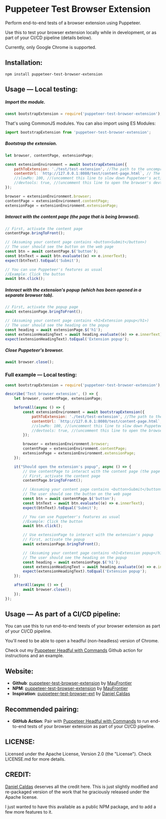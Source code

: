 # Puppeteer Test Browser Extension

Perform end-to-end tests of a browser extension using Puppeteer.

Use this to test your browser extension locally while in development, or as part of your CI/CD pipeline (details below).

Currently, only Google Chrome is supported.

## Installation:

```shell
npm install puppeteer-test-browser-extension
```

## Usage — Local testing:

##### Import the module.

```javascript
const bootstrapExtension = require('puppeteer-test-browser-extension');
```

That's using CommonJS modules. You can also import using ES Modules:

```javascript
import bootstrapExtension from 'puppeteer-test-browser-extension';
```

##### Bootstrap the extension.

```javascript
let browser, contentPage, extensionPage;

const extensionEnvironment = await bootstrapExtension({
	pathToExtension: './test/test-extension', //The path to the uncompressed extension's folder. It shouldn't be a ZIP file.
	contentUrl: `http://127.0.0.1:8080/test/content-page.html`, // The URL of the content page that is being browsed
	//slowMo: 100, //(uncomment this line to slow down Puppeteer's actions)
	//devtools: true, //(uncomment this line to open the browser's devtools)
});

browser = extensionEnvironment.browser;
contentPage = extensionEnvironment.contentPage;
extensionPage = extensionEnvironment.extensionPage;
```

##### Interact with the content page (the page that is being browsed).

```javascript
// First, activate the content page
contentPage.bringToFront();

// (Assuming your content page contains <button>Submit</button>)
// The user should see the button on the web page
const btn = await contentPage.$('button');
const btnText = await btn.evaluate((e) => e.innerText);
expect(btnText).toEqual('Submit');

// You can use Puppeteer's features as usual
//Example: Click the button
await btn.click();
```

##### Interact with the extension's popup (which has been opened in a separate browser tab).

```javascript
// First, activate the popup page
await extensionPage.bringToFront();

// (Assuming your content page contains <h1>Extension popup</h1>)
// The user should see the heading on the popup
const heading = await extensionPage.$('h1');
const extensionHeadingText = await heading.evaluate((e) => e.innerText);
expect(extensionHeadingText).toEqual('Extension popup');
```

##### Close Puppeteer's browser.

```javascript
await browser.close();
```

### Full example — Local testing:

```javascript
const bootstrapExtension = require('puppeteer-test-browser-extension');

describe('Test browser extension', () => {
	let browser, contentPage, extensionPage;

	beforeAll(async () => {
		const extensionEnvironment = await bootstrapExtension({
			pathToExtension: './test/test-extension', //The path to the uncompressed extension's folder. It shouldn't be a ZIP file.
			contentUrl: `http://127.0.0.1:8080/test/content-page.html`, // The URL of the content page that is being browsed
			//slowMo: 100, //(uncomment this line to slow down Puppeteer's actions)
			//devtools: true, //(uncomment this line to open the browser's devtools)
		});

		browser = extensionEnvironment.browser;
		contentPage = extensionEnvironment.contentPage;
		extensionPage = extensionEnvironment.extensionPage;
	});

	it("Should open the extension's popup", async () => {
		// Use contentPage to interact with the content page (the page that is being browsed)
		// First, activate the content page
		contentPage.bringToFront();

		// (Assuming your content page contains <button>Submit</button>)
		// The user should see the button on the web page
		const btn = await contentPage.$('button');
		const btnText = await btn.evaluate((e) => e.innerText);
		expect(btnText).toEqual('Submit');

		// You can use Puppeteer's features as usual
		//Example: Click the button
		await btn.click();

		// Use extensionPage to interact with the extension's popup
		// First, activate the popup
		await extensionPage.bringToFront();

		// (Assuming your content page contains <h1>Extension popup</h1>)
		// The user should see the heading on the popup
		const heading = await extensionPage.$('h1');
		const extensionHeadingText = await heading.evaluate((e) => e.innerText);
		expect(extensionHeadingText).toEqual('Extension popup');
	});

	afterAll(async () => {
		await browser.close();
	});
});
```

## Usage — As part of a CI/CD pipeline:

You can use this to run end-to-end teests of your browser extension as part of your CI/CD pipeline.

You'll need to be able to open a headful (non-headless) version of Chrome.

Check out my [Puppeteer Headful with Commands](https://github.com/marketplace/actions/puppeteer-headful-with-commands) Github action for instructions and an example.

## Website:

- **Github**: [puppeteer-test-browser-extension](https://github.com/maufrontier/puppeteer-test-browser-extension) by [MauFrontier](https://github.com/maufrontier)
- **NPM**: [puppeteer-test-browser-extension](https://www.npmjs.com/package/puppeteer-test-browser-extension) by [MauFrontier](https://www.npmjs.com/~maufrontier)
- **Inspiration**: [puppeteer-test-browser-ext](https://github.com/tweak-extension/puppeteer-test-browser-ext) by [Daniel Caldas](https://github.com/danielcaldas)

## Recommended pairing:

- **GitHub Action**: Pair with [Puppeteer Headful with Commands](https://github.com/marketplace/actions/puppeteer-headful-with-commands) to run end-to-end tests of your browser extension as part of your CI/CD pipeline.

## LICENSE:

Licensed under the Apache License, Version 2.0 (the "License"). Check LICENSE.md for more details.

## CREDIT:

[Daniel Caldas](https://github.com/danielcaldas) deserves all the credit here. This is just slightly modified and re-packaged version of the work that he graciously released under the Apache license.

I just wanted to have this available as a public NPM package, and to add a few more features to it.
